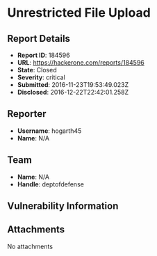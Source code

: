 # Unrestricted File Upload

## Report Details
- **Report ID**: 184596
- **URL**: https://hackerone.com/reports/184596
- **State**: Closed
- **Severity**: critical
- **Submitted**: 2016-11-23T19:53:49.023Z
- **Disclosed**: 2016-12-22T22:42:01.258Z

## Reporter
- **Username**: hogarth45
- **Name**: N/A

## Team
- **Name**: N/A
- **Handle**: deptofdefense

## Vulnerability Information


## Attachments
No attachments
